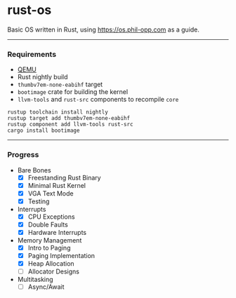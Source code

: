 # rust-os
Basic OS written in Rust, using https://os.phil-opp.com as a guide.

---
### Requirements
- [QEMU](https://www.qemu.org/download/)
- Rust nightly build
- `thumbv7em-none-eabihf` target 
- `bootimage` crate for building the kernel
- `llvm-tools` and `rust-src` components to recompile `core`

```shell
rustup toolchain install nightly
rustup target add thumbv7em-none-eabihf
rustup component add llvm-tools rust-src
cargo install bootimage
```

---
### Progress
* Bare Bones
  - [x] Freestanding Rust Binary
  - [x] Minimal Rust Kernel
  - [x] VGA Text Mode
  - [x] Testing
* Interrupts
  - [x] CPU Exceptions
  - [x] Double Faults
  - [x] Hardware Interrupts
* Memory Management
  - [x] Intro to Paging
  - [x] Paging Implementation
  - [x] Heap Allocation
  - [ ] Allocator Designs
* Multitasking
  - [ ] Async/Await
